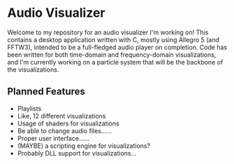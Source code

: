 # Audio Visualizer
Welcome to my repository for an audio visualizer I'm working on! This contains a desktop application written with C, mostly using Allegro 5 (and FFTW3), intended to be a full-fledged audio player on completion. Code has been written for both time-domain and frequency-domain visualizations, and I'm currently working on a particle system that will be the backbone of the visualizations.

## Planned Features
- Playlists
- Like, 12 different visualizations
- Usage of shaders for visualizations
- Be able to change audio files......
- Proper user interface......
- (MAYBE) a scripting engine for visualizations?
- Probably DLL support for visualizations...